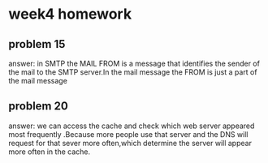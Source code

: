 # week4 homework
## problem 15
answer: in SMTP the MAIL FROM is a message that identifies the sender of the mail to the SMTP server.In the mail message the FROM is just a part of the mail message


## problem 20
answer: we can access the cache and check which web server appeared most frequently .Because more people use that server and the DNS will request for that sever more often,which determine the server will appear more often in the cache.
